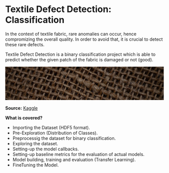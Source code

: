 # Textile Defect Detection: Classification

In the context of textile fabric, rare anomalies can occur, hence compromizing the overall quality. In order to avoid that, it is crucial to detect these rare defects.

Textile Defect Detection is a binary classification project which is able to predict whether the given patch of the fabric is damaged or not (good).

![alt text](https://github.com/mhd-danish/portfolio_textile_defect_detection/blob/main/extras/dataset-cover.jpg)

**Source:** [Kaggle](https://www.kaggle.com/datasets/belkhirnacim/textiledefectdetection)

**What is covered?**

* Importing the Dataset (HDF5 format).
* Pre-Exploration (Distribution of Classes).
* Preprocessig the dataset for binary classification.
* Exploring the dataset.
* Setting-up the model callbacks.
* Setting-up baseline metrics for the evaluation of actual models.
* Model building, training and evaluation (Transfer Learning).
* FineTuning the Model.
